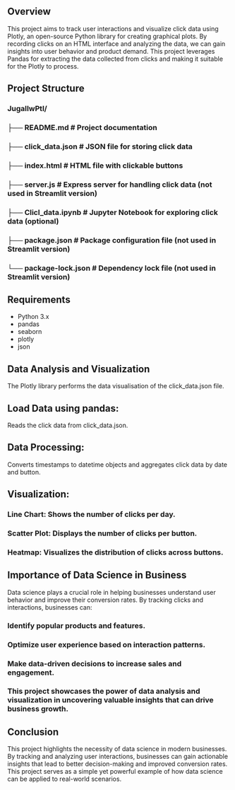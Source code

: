 ## Overview

This project aims to track user interactions and visualize click data using Plotly, an open-source Python library for creating graphical plots. By recording clicks on an HTML interface and analyzing the data, we can gain insights into user behavior and product demand. This project leverages Pandas for extracting the data collected from clicks and making it suitable for the Plotly to process.

## Project Structure
### JugalIwPtl/
### ├── README.md # Project documentation
### ├── click_data.json # JSON file for storing click data
### ├── index.html # HTML file with clickable buttons
### ├── server.js # Express server for handling click data (not used in Streamlit version)
### ├── Clicl_data.ipynb # Jupyter Notebook for exploring click data (optional)
### ├── package.json # Package configuration file (not used in Streamlit version)
### └── package-lock.json # Dependency lock file (not used in Streamlit version)

## Requirements

- Python 3.x
- pandas
- seaborn
- plotly
- json

## Data Analysis and Visualization
The Plotly library performs the data visualisation of the click_data.json file.

## Load Data using pandas:
Reads the click data from click_data.json.

## Data Processing:
Converts timestamps to datetime objects and aggregates click data by date and button.

## Visualization:
### Line Chart: Shows the number of clicks per day.
### Scatter Plot: Displays the number of clicks per button.
### Heatmap: Visualizes the distribution of clicks across buttons.

## Importance of Data Science in Business
Data science plays a crucial role in helping businesses understand user behavior and improve their conversion rates. By tracking clicks and interactions, businesses can:
### Identify popular products and features.
### Optimize user experience based on interaction patterns.
### Make data-driven decisions to increase sales and engagement.
### This project showcases the power of data analysis and visualization in uncovering valuable insights that can drive business growth.

## Conclusion
This project highlights the necessity of data science in modern businesses. By tracking and analyzing user interactions, businesses can gain actionable insights that lead to better decision-making and improved conversion rates. This project serves as a simple yet powerful example of how data science can be applied to real-world scenarios.
